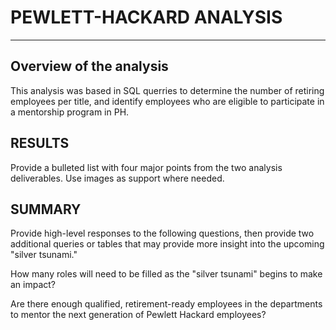 # PEWLETT-HACKARD ANALYSIS
------------------
## Overview of the analysis

This analysis was based in SQL querries to determine the number of retiring employees per title, and identify employees who are eligible to participate in a mentorship program in PH.

## RESULTS 

Provide a bulleted list with four major points from the two analysis deliverables. Use images as support where needed.

## SUMMARY

Provide high-level responses to the following questions, then provide two additional queries or tables that may provide more insight into the upcoming "silver tsunami."

How many roles will need to be filled as the "silver tsunami" begins to make an impact?

Are there enough qualified, retirement-ready employees in the departments to mentor the next generation of Pewlett Hackard employees?